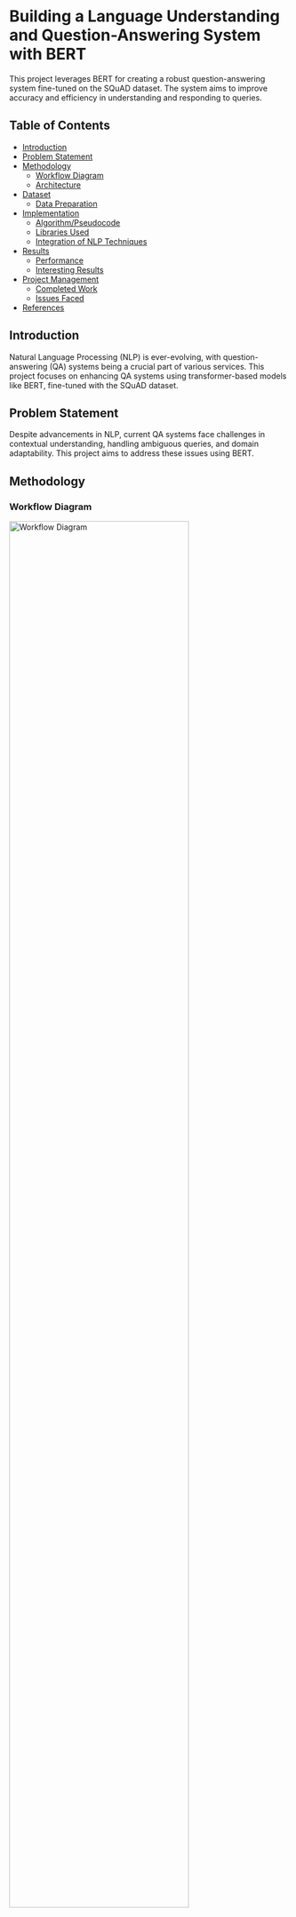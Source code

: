 # Building a Language Understanding and Question-Answering System with BERT

This project leverages BERT for creating a robust question-answering system fine-tuned on the SQuAD dataset. The system aims to improve accuracy and efficiency in understanding and responding to queries.

## Table of Contents

- [Introduction](#introduction)
- [Problem Statement](#problem-statement)
- [Methodology](#methodology)
  - [Workflow Diagram](#workflow-diagram)
  - [Architecture](#architecture)
- [Dataset](#dataset)
  - [Data Preparation](#data-preparation)
- [Implementation](#implementation)
  - [Algorithm/Pseudocode](#algorithmpseudocode)
  - [Libraries Used](#libraries-used)
  - [Integration of NLP Techniques](#integration-of-nlp-techniques)
- [Results](#results)
  - [Performance](#performance)
  - [Interesting Results](#interesting-results)
- [Project Management](#project-management)
  - [Completed Work](#completed-work)
  - [Issues Faced](#issues-faced)
- [References](#references)

## Introduction

Natural Language Processing (NLP) is ever-evolving, with question-answering (QA) systems being a crucial part of various services. This project focuses on enhancing QA systems using transformer-based models like BERT, fine-tuned with the SQuAD dataset.

## Problem Statement

Despite advancements in NLP, current QA systems face challenges in contextual understanding, handling ambiguous queries, and domain adaptability. This project aims to address these issues using BERT.

## Methodology

### Workflow Diagram

<img src="Images/WORKFLOW_NP.png" alt="Workflow Diagram" style="width: 80%;">

### Architecture

<img src="Images/Arch.png" alt="Architecture Diagram" style="width: 80%;">

## Dataset

The dataset used is the Stanford Question Answering Dataset (SQuAD), containing over 100,000 question-answer pairs derived from more than 500 Wikipedia articles.

### Data Preparation

- Tokenization
- Cleaning
- Normalization
- Answer Mapping
- Truncation & Padding
- Attention Masking

## Implementation

### Algorithm/Pseudocode

Detailed pseudocode for loading the model, preprocessing data, fine-tuning, and inference.

### Libraries Used

- **Preprocessing:** `string`, `re`, `defaultdict`, `collections`
- **Visualizations:** `Seaborn`, `Matplotlib`, `WordCloud`, `IPython.display`
- **Model and Evaluation:** `Transformers`, `Torch`, `BertTokenizer`, `BertForQuestionAnswering`

### Integration of NLP Techniques

Combining BERT's tokenization, attention mechanisms, and transfer learning to improve QA performance.

### Steps to use

1. Select a topic you need information about:
   
<img src="Images/1.png" alt="s1" style="width: 800px; display: block; margin-left: auto; margin-right: auto;">

2. Input a question can be in any human written form with typos too:
   
<img src="Images/2.png" alt="s2" style="width: 800px; display: block; margin-left: auto; margin-right: auto;">

3. Finally, retrieves the Answer and Context along with it:

<img src="Images/3.png" alt="s3" style="width: 800px; display: block; margin-left: auto; margin-right: auto;">

## Results

### Performance

- Exact Match (EM): 23.1%
- F1 Score: 34.07%

### Interesting Results

Examples of the model's ability to handle rephrased questions effectively.

<img src="Images/4.png" alt="ex4" style="width: 800px; display: block; margin-left: auto; margin-right: auto;">

<img src="Images/5.png" alt="ex5" style="width: 800px; display: block; margin-left: auto; margin-right: auto;">

<img src="Images/6.png" alt="ex6" style="width: 800px; display: block; margin-left: auto; margin-right: auto;">

## Project Management

### Completed Work

- BERT Model Integration
- Data Pre-processing Pipeline
- Model Training and Evaluation
- User Interface Development

### Issues Faced

- Data Quality
- Model Overfitting
- Computational Resources
- User Experience

## References

1. [Adversarial QA](https://adversarialqa.github.io/)
2. [Large QA Datasets](https://github.com/ad-freiburg/large-qa-datasets)
3. [Devlin, J., Chang, M., Lee, K., & Toutanova, K. (2019). BERT: Pre-training of Deep Bidirectional Transformers for Language Understanding. North American Chapter of the Association for Computational Linguistics.](https://arxiv.org/abs/1810.04805)
4. [Radford, A., & Narasimhan, K. (2018). Improving Language Understanding by Generative Pre-Training.](https://openai.com/research/language-understanding-with-gpt)
5. [Peters, M.E., Ruder, S., & Smith, N.A. (2019). To Tune or Not to Tune? Adapting Pretrained Representations to Diverse Tasks. ArXiv, abs/1903.05987.](https://arxiv.org/abs/1903.05987)
6. [Wynter, A.D., & Perry, D.J. (2020). Optimal Subarchitecture Extraction For BERT. ArXiv, abs/2010.10499.](https://arxiv.org/abs/2010.10499)
7. [Wang, W., Bi, B., Yan, M., Wu, C., Bao, Z., Peng, L., & Si, L. (2019). StructBERT: Incorporating Language Structures into Pre-training for Deep Language Understanding. ArXiv, abs/1908.04577.](https://arxiv.org/abs/1908.04577)
8. [Rajpurkar, P., Zhang, J., Lopyrev, K., & Liang, P. (2016). SQuAD: 100,000+ Questions for Machine Comprehension of Text. Conference on Empirical Methods in Natural Language Processing.](https://arxiv.org/abs/1606.05250)
9. [Liu, X., Cheng, H., He, P., Chen, W., Wang, Y., Poon, H., & Gao, J. (2020). Adversarial Training for Large Neural Language Models. ArXiv, abs/2004.08994.](https://arxiv.org/abs/2004.08994)

